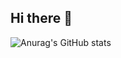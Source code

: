 ## Hi there 👋

![Anurag's GitHub stats](https://github-readme-stats.vercel.app/api?pavelnebel=anuraghazra&show_icons=true&theme=radical)

<!--
**pavelnebel/pavelnebel** is a ✨ _special_ ✨ repository because its `README.md` (this file) appears on your GitHub profile.

Here are some ideas to get you started:

- 🔭 I’m currently working on ...
- 🌱 I’m currently learning ...
- 👯 I’m looking to collaborate on ...
- 🤔 I’m looking for help with ...
- 💬 Ask me about ...
- 📫 How to reach me: ...
- 😄 Pronouns: ...
- ⚡ Fun fact: ...
-->
